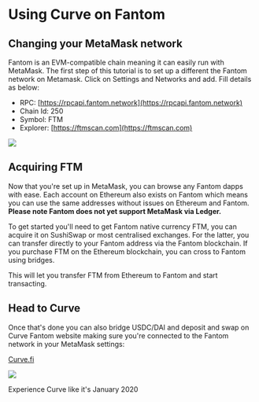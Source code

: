 # Using Curve on Fantom

## Changing your MetaMask network

Fantom is an EVM-compatible chain meaning it can easily run with MetaMask. The first step of this tutorial is to set up a different the Fantom network on Metamask. Click on Settings and Networks and add. Fill details as below:

- RPC: [https://rpcapi.fantom.network](https://rpcapi.fantom.network)​
- Chain Id: 250
- Symbol: FTM
- Explorer: [https://ftmscan.com](https://ftmscan.com)​

![](https://2254922201-files.gitbook.io/~/files/v0/b/gitbook-legacy-files/o/assets%2F-MFA0rQI3SzfbVFgp3Ic%2F-MUG-df-XiCF4zRhbOUL%2F-MUG0P01fhxPt8zodKYS%2Fimage.png?alt=media&token=2dbcdab1-cf22-4221-a212-5a69cb8d5250)

## Acquiring FTM

Now that you're set up in MetaMask, you can browse any Fantom dapps with ease. Each account on Ethereum also exists on Fantom which means you can use the same addresses without issues on Ethereum and Fantom. **Please note Fantom does not yet support MetaMask via Ledger.**

To get started you'll need to get Fantom native currency FTM, you can acquire it on SushiSwap or most centralised exchanges. For the latter, you can transfer directly to your Fantom address via the Fantom blockchain. If you purchase FTM on the Ethereum blockchain, you can cross to Fantom using bridges.

This will let you transfer FTM from Ethereum to Fantom and start transacting.

## Head to Curve

Once that's done you can also bridge USDC/DAI and deposit and swap on Curve Fantom website making sure you're connected to the Fantom network in your MetaMask settings:

[Curve.fi](https://ftm.curve.fi/)

![](https://2254922201-files.gitbook.io/~/files/v0/b/gitbook-legacy-files/o/assets%2F-MFA0rQI3SzfbVFgp3Ic%2F-MUOUFKx4LTex8kGj5z_%2F-MUOUHFrVybDKRBuRiIZ%2Fimage.png?alt=media&token=4139ced0-7d5f-4e31-9b30-8f52cbfe1e85)

Experience Curve like it's January 2020
